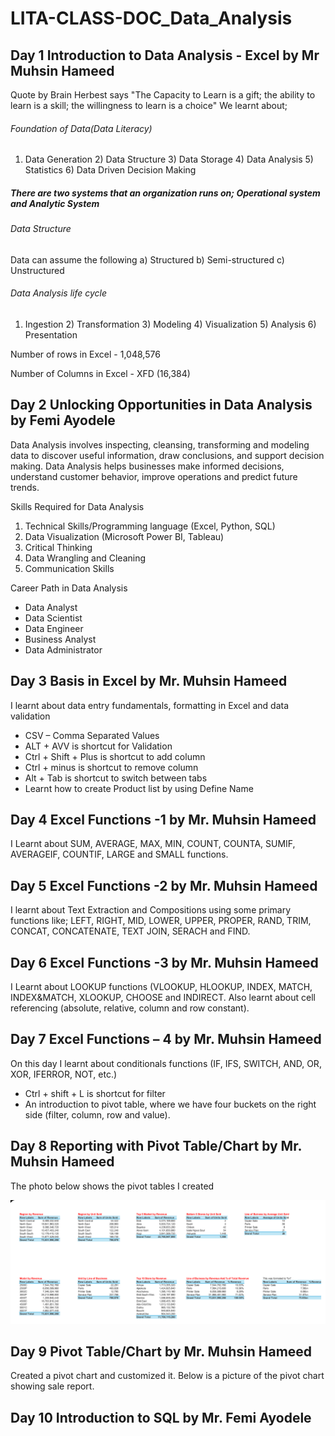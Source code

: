 # LITA-CLASS-DOC_Data_Analysis
## Day 1 Introduction to Data Analysis - Excel by Mr Muhsin Hameed
Quote by Brain Herbest says "The Capacity to Learn is a gift; the ability to learn is a skill; the willingness to learn is a choice"
We learnt about; 
###### Foundation of Data(Data Literacy)
 1) Data Generation 2) Data Structure 3) Data Storage 4) Data Analysis 5) Statistics 6) Data Driven Decision Making 
##### There are two systems that an organization runs on; Operational system and Analytic System 
###### Data Structure
Data can assume the following a) Structured b) Semi-structured c) Unstructured 
###### Data Analysis life cycle
1) Ingestion 2) Transformation 3) Modeling 4) Visualization 5) Analysis 6) Presentation

Number of rows in Excel - 1,048,576

Number of Columns in Excel - XFD (16,384)

## Day 2 Unlocking Opportunities in Data Analysis by Femi Ayodele
Data Analysis involves inspecting, cleansing, transforming and modeling data to discover useful information, draw conclusions, and support decision making.
Data Analysis helps businesses make informed decisions, understand customer behavior, improve operations and predict future trends.

Skills Required for Data Analysis 
1)	Technical Skills/Programming language (Excel, Python, SQL)
2)	Data Visualization (Microsoft Power BI, Tableau)
3)	Critical Thinking 
4)	Data Wrangling and Cleaning
5)	Communication Skills

Career Path in Data Analysis
-	Data Analyst
-	Data Scientist 
-	Data Engineer
-	Business Analyst 
-	Data Administrator


## Day 3 Basis in Excel by Mr. Muhsin Hameed
I learnt about data entry fundamentals, formatting in Excel and data validation
- CSV – Comma Separated Values
- ALT + AVV is shortcut for Validation
- Ctrl + Shift + Plus is shortcut to add column 
- Ctrl + minus is shortcut to remove column
- Alt + Tab is shortcut to switch between tabs
- Learnt how to create Product list by using Define Name


## Day 4 Excel Functions -1 by Mr. Muhsin Hameed
I Learnt about SUM, AVERAGE, MAX, MIN, COUNT, COUNTA, SUMIF, AVERAGEIF, COUNTIF, LARGE and SMALL functions. 

## Day 5 Excel Functions -2 by Mr. Muhsin Hameed
I learnt about Text Extraction and Compositions using some primary functions like; LEFT, RIGHT, MID, LOWER, UPPER, PROPER, RAND, TRIM, CONCAT, CONCATENATE, TEXT JOIN, SERACH and FIND.

## Day 6 Excel Functions -3 by Mr. Muhsin Hameed
I Learnt about LOOKUP functions (VLOOKUP, HLOOKUP, INDEX, MATCH, INDEX&MATCH, XLOOKUP, CHOOSE and INDIRECT. Also learnt about cell referencing (absolute, relative, column and row constant).

## Day 7 Excel Functions – 4 by Mr. Muhsin Hameed
On this day I learnt about conditionals functions (IF, IFS, SWITCH, AND, OR, XOR, IFERROR, NOT, etc.) 
- Ctrl + shift + L is shortcut for filter
- An introduction to pivot table, where we have four buckets on the right side (filter, column, row and value). 

## Day 8 Reporting with Pivot Table/Chart by Mr. Muhsin Hameed
The photo below shows the pivot tables I created  

![Pivot table for LITA class.png](https://github.com/Oghenerabomeprecious/LITA-CLASS-DOC/blob/main/Pivot%20table%20for%20LITA%20class.png)



## Day 9 Pivot Table/Chart by Mr. Muhsin Hameed
Created a pivot chart and customized it. Below is a picture of the pivot chart showing sale report.

## Day 10 Introduction to SQL by Mr. Femi Ayodele









